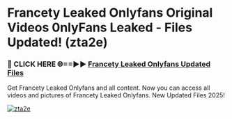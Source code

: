 # Francety Leaked Onlyfans Original Videos 0nlyFans Leaked - Files Updated! (zta2e)

<h3>🔴 CLICK HERE 🌐==►► <a href="https://tinyurl.com/2wckxsce" rel="nofollow">Francety Leaked Onlyfans Updated Files</a></h3>

Get Francety Leaked Onlyfans and all content. Now you can access all videos and pictures of Francety Leaked Onlyfans. New Updated Files 2025!

[![zta2e](https://i.imgur.com/AFduVYN.gif)](https://tinyurl.com/2wckxsce)
